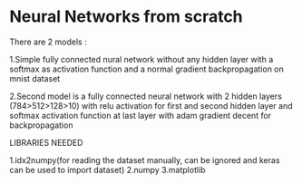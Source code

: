 # Neural Networks from scratch

There are 2 models :
 
  1.Simple fully connected nural network without any hidden layer with a softmax as activation function and a normal gradient backpropagation on mnist dataset 
 
  2.Second model is a fully connected neural network with 2 hidden layers (784>512>128>10) with relu activation for first and second hidden layer and softmax activation function     at last layer with adam gradient decent for backpropagation 
  
LIBRARIES NEEDED 
  
  1.idx2numpy(for reading the dataset manually, can be ignored and keras can be used to import dataset)
  2.numpy
  3.matplotlib 
 
